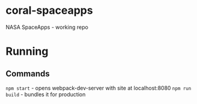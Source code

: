 # coral-spaceapps
NASA SpaceApps - working repo

# Running

## Commands

`npm start` - opens webpack-dev-server with site at localhost:8080
`npm run build` - bundles it for production
